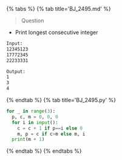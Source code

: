 {% tabs %}
{% tab title='BJ_2495.md' %}

> Question

* Print longest consecutive integer

```txt
Input:
12345123
17772345
22233331

Output:
1
3
4
```

{% endtab %}
{% tab title='BJ_2495.py' %}

```py
for _ in range(3):
  p, c, m = 0, 0, 0
  for i in input():
    c = c + 1 if p==i else 0
    m, p = c if c>m else m, i
  print(m + 1)
```

{% endtab %}
{% endtabs %}
